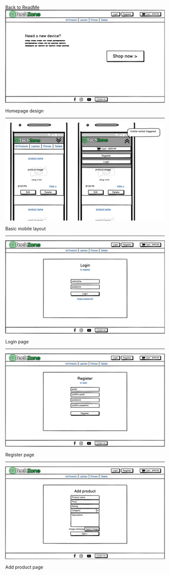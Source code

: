 <a href="https://github.com/RoryBr1/Milestone-4#design">Back to ReadMe</a>
<img src="homepage.png" width=fit>
<p>Homepage design</p>
<hr>
<img src="mobile.png" width=fit>
<p>Basic mobile layout</p>
<hr>
<img src="login.png" width=fit>
<p>Login page</p>
<hr>
<img src="register.png" width=fit>
<p>Register page</p>
<hr>
<img src="add-product.png" width=fit>
<p>Add product page</p>